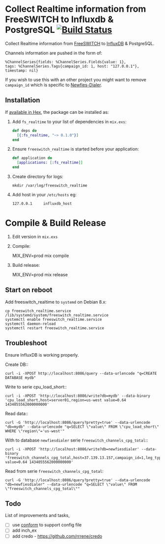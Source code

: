 # Collect Realtime information from FreeSWITCH to Influxdb & PostgreSQL [![Build Status](https://travis-ci.org/areski/freeswitch_realtime.svg?branch=master)](https://travis-ci.org/areski/freeswitch_realtime)


Collect Realtime information from [FreeSWITCH](https://freeswitch.org/) to [InfluxDB](https://influxdata.com/) & PostgreSQL.

Channels information are pushed in the form of:

  ```
  %ChannelSeries{fields: %ChannelSeries.Fields{value: 1},
  tags: %ChannelSeries.Tags{campaign_id: 1, host: "127.0.0.1"}, timestamp: nil}
  ```

If you wish to use this with an other project you might want to remove `campaign_id` which is specific to [Newfies-Dialer](https://www.newfies-dialer.org/).


## Installation

If [available in Hex](https://hex.pm/docs/publish), the package can be installed as:

1. Add `fs_realtime` to your list of dependencies in `mix.exs`:

    ```elixir
    def deps do
      [{:fs_realtime, "~> 0.1.0"}]
    end
    ```

2. Ensure `freeswitch_realtime` is started before your application:

    ```elixir
    def application do
      [applications: [:fs_realtime]]
    end
    ```

3. Create directory for logs:

    ```
    mkdir /var/log/freeswitch_realtime
    ```

4. Add host in your `/etc/hosts` eg:

    ```
    127.0.0.1     influxdb_host
    ```

# Compile & Build Release

1. Edit version in `mix.exs`


2. Compile:

    MIX_ENV=prod mix compile


3. Build release:

    MIX_ENV=prod mix release


## Start on reboot

Add freeswitch_realtime to `systemd` on Debian 8.x:

    cp freeswitch_realtime.service /lib/systemd/system/freeswitch_realtime.service
    systemctl enable freeswitch_realtime.service
    systemctl daemon-reload
    systemctl restart freeswitch_realtime.service


## Troubleshoot

Ensure InfluxDB is working properly.

Create DB::

    curl -i -XPOST http://localhost:8086/query --data-urlencode "q=CREATE DATABASE mydb"


Write to serie cpu_load_short::

    curl -i -XPOST 'http://localhost:8086/write?db=mydb' --data-binary 'cpu_load_short,host=server01,region=us-west value=0.64 1434055562000000000'


Read data::

    curl -G 'http://localhost:8086/query?pretty=true' --data-urlencode "db=mydb" --data-urlencode "q=SELECT \"value\" FROM \"cpu_load_short\" WHERE \"region\"='us-west'"


With to database `newfiesdialer` serie `freeswitch_channels_cpg_total`::

    curl -i -XPOST 'http://localhost:8086/write?db=newfiesdialer' --data-binary 'freeswitch_channels_cpg_total,host=37.139.13.157,campaign_id=1,leg_type=1 value=0.64 1434055562000000000'

Read from serie `freeswitch_channels_cpg_total`:

    curl -G 'http://localhost:8086/query?pretty=true' --data-urlencode "db=newfiesdialer" --data-urlencode "q=SELECT \"value\" FROM \"freeswitch_channels_cpg_total\""


## Todo

List of improvements and tasks,

- [ ] use [conform](https://github.com/bitwalker/conform) to support config file
- [ ] add inch_ex
- [ ] add credo - https://github.com/rrrene/credo
